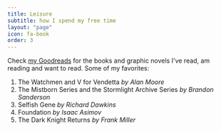 ```yaml
---
title: Leisure 
subtitle: how I spend my free time
layout: "page"
icon: fa-book
order: 3
---
```



Check [my Goodreads](https://www.goodreads.com/review/list/58427657-raghav-mallampalli?shelf=currently-reading) for the books and graphic novels I've read, am reading and want to read. Some of my favorites:
1. The Watchmen and V for Vendetta _by Alan Moore_
2. The Mistborn Series and the Stormlight Archive Series _by Brandon Sanderson_
3. Selfish Gene _by Richard Dawkins_
4. Foundation _by Isaac Asimov_
5. The Dark Knight Returns _by Frank Miller_